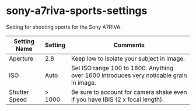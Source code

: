# sony-a7riva-sports-settings
Setting for shooting sports for the Sony A7RIVA.

| Setting Name  | Setting | Comments                                   |
| --------------|---------| ----------------------------------------------- |
| Aperture      | 2.8     | Keep low to isolate your subject in image. |
| ISO           | Auto    | Set ISO range 100 to 1600. Anything over 1600 introduces very noticable grain in image. |
| Shutter Speed | > 1000  | Be sure to account for camera shake even if you have IBIS (2 x focal length).
